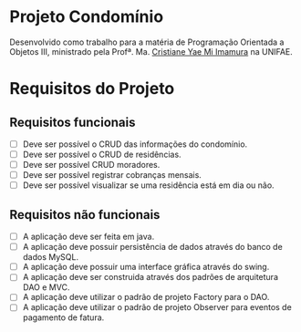 # Projeto Condomínio
Desenvolvido como trabalho para a matéria de Programação Orientada a Objetos III, ministrado pela Profª. Ma. [Cristiane Yae Mi Imamura](http://lattes.cnpq.br/3177122937856931) na UNIFAE.

# Requisitos do Projeto

## Requisitos funcionais
- [ ] Deve ser possível o CRUD das informações do condomínio.
- [ ] Deve ser possível o CRUD de residências.
- [ ] Deve ser possível CRUD moradores.
- [ ] Deve ser possível registrar cobranças mensais.
- [ ] Deve ser possível visualizar se uma residência está em dia ou não.

## Requisitos não funcionais
- [ ] A aplicação deve ser feita em java.
- [ ] A aplicação deve possuir persistência de dados através do banco de dados MySQL.
- [ ] A aplicação deve possuir uma interface gráfica através do swing.
- [ ] A aplicação deve ser construida através dos padrões de arquitetura DAO e MVC.
- [ ] A aplicação deve utilizar o padrão de projeto Factory para o DAO.
- [ ] A aplicação deve utilizar o padrão de projeto Observer para eventos de pagamento de fatura.
